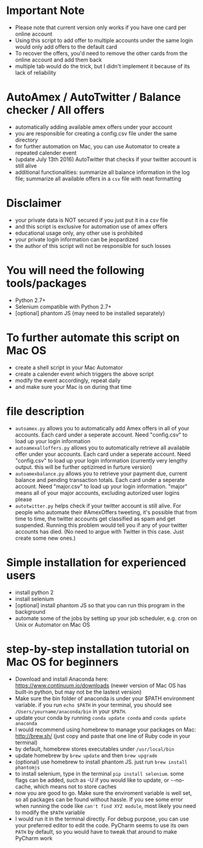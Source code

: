 # Important Note
- Please note that current version only works if you have one card per online account
- Using this script to add offer to multiple accounts under the same login would only add offers to the default card
- To recover the offers, you'd need to remove the other cards from the online account and add them back
- multiple tab would do the trick, but I didn't implement it because of its lack of reliability

# AutoAmex / AutoTwitter / Balance checker / All offers
- automatically adding available amex offers under your account
- you are responsible for creating a config.csv file under the same directory
- for further automation on Mac, you can use Automator to create a repeated calender event
- (update July 13th 2016) AutoTwitter that checks if your twitter account is still alive
- additional functionalities: summarize all balance information in the log file; summarize all available offers in a `csv` file with neat formatting

# Disclaimer
- your private data is NOT secured if you just put it in a csv file
- and this script is exclusive for automation use of amex offers
- educational usage only, any other use is prohibited
- your private login information can be jeopardized
- the author of this script will not be responsible for such losses

# You will need the following tools/packages
- Python 2.7+
- Selenium compatible with Python 2.7+
- [optional] phantom JS (may need to be installed separately)

# To further automate this script on Mac OS
- create a shell script in your Mac Automator
- create a calender event which triggers the above script
- modify the event accordingly, repeat daily
- and make sure your Mac is on during that time

# file description
- `autoamex.py` allows you to automatically add Amex offers in all of your accounts. Each card under a seperate account. Need "config.csv" to load up your login information
- `autoamexalloffers.py` allows you to automatically retrieve all available offer under your accounts. Each card under a seperate account. Need "config.csv" to load up your login information (currently very lengthy output. this will be further optizimed in furture version)
- `autoamexbalance.py` allows you to retrieve your payment due, current balance and pending transaction totals. Each card under a seperate account. Need "major.csv" to load up your login information. "major" means all of your major accounts, excluding autorized user logins please
- `autotwitter.py` helps check if your twitter account is still alive. For people who automate their #AmexOffers tweeting, it's possible that from time to time, the twitter accounts get classified as spam and get suspended. Running this problem would tell you if any of your twitter accounts has died. (No need to argue with Twitter in this case. Just create some new ones.)

# Simple installation for experienced users
- install python 2
- install selenium
- [optional] install phantom JS so that you can run this program in the background
- automate some of the jobs by setting up your job scheduler, e.g. cron on Unix or Automator on Mac OS

# step-by-step installation tutorial on Mac OS for beginners
- Download and install Anaconda here: https://www.continuum.io/downloads (newer version of Mac OS has built-in python, but may not be the lastest version)
- Make sure the bin folder of anaconda is under your $PATH environment variable. if you run `echo $PATH` in your terminal, you should see `/Users/yourname/anaconda/bin` in your `$PATH`.
- update your conda by running `conda update conda` and `conda update anaconda`
- I would recommend using homebrew to manage your packages on Mac: http://brew.sh/ (just copy and paste that one line of Ruby code in your terminal)
- by default, homebrew stores executables under `/usr/local/bin`
- update homebrew by `brew update` and then `brew upgrade`
- (optional) use homebrew to install phantom JS. just run `brew install phantomjs`
- to install selenium, type in the terminal `pip install selenium`. some flags can be added, such as -U if you would like to update, or --no-cache, which means not to store caches
- now you are good to go. Make sure the enviroment variable is well set, so all packages can be found without hassle. If you see some error when running the code like `can't find XYZ module`, most likely you need to modify the `$PATH` variable
- I would run it in the terminal directly. For debug purpose, you can use your preferred editor to edit the code. PyCharm seems to use its own `PATH` by default, so you would have to tweak that around to make PyCharm work
